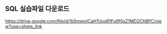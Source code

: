 
## SQL 실습파일 다운로드
https://drive.google.com/file/d/1b5meioICaH1UoxR1Fu9f0sZ1MD2ChBPC/view?usp=share_link
